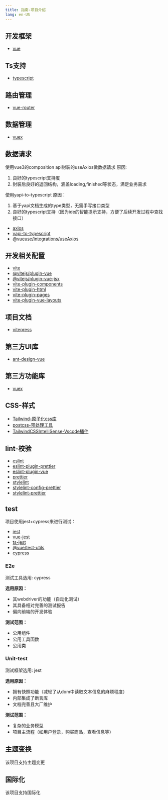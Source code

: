 ```yaml
---
title: 指南-项目介绍
lang: en-US
---
```



## 开发框架

* [vue](https://v3.vuejs.org/guide/introduction.html#what-is-vue-js)

## Ts支持

* [typescript](https://v3.vuejs.org/guide/introduction.html#what-is-vue-js)

## 路由管理

* [vue-router](https://v3.vuejs.org/guide/introduction.html#what-is-vue-js)

## 数据管理

* [vuex](https://v3.vuejs.org/guide/introduction.html#what-is-vue-js)

## 数据请求

使用vue3的composition api封装的useAxios做数据请求
原因:
1. 良好的typescript支持度
2. 封装后良好的返回结构，涵盖loading,finished等状态，满足业务需求

使用yapi-to-typescript
原因：
1. 基于yapi文档生成的type类型，无需手写接口类型
2. 良好的typescript支持（因为ide的智能提示支持，方便了后续开发过程中查找接口）

* [axios](https://v3.vuejs.org/guide/introduction.html#what-is-vue-js)
* [yapi-to-typescript](https://v3.vuejs.org/guide/introduction.html#what-is-vue-js)
* [@vueuse/integrations/useAxios](https://v3.vuejs.org/guide/introduction.html#what-is-vue-js)

## 开发相关配置

* [vite](https://v3.vuejs.org/guide/introduction.html#what-is-vue-js)
* [@vitejs/plugin-vue](https://v3.vuejs.org/guide/introduction.html#what-is-vue-js)
* [@vitejs/plugin-vue-jsx](https://v3.vuejs.org/guide/introduction.html#what-is-vue-js)
* [vite-plugin-components](https://v3.vuejs.org/guide/introduction.html#what-is-vue-js)
* [vite-plugin-html](https://v3.vuejs.org/guide/introduction.html#what-is-vue-js)
* [vite-plugin-pages](https://v3.vuejs.org/guide/introduction.html#what-is-vue-js)
* [vite-plugin-vue-layouts](https://v3.vuejs.org/guide/introduction.html#what-is-vue-js)

## 项目文档

* [vitepress](https://v3.vuejs.org/guide/introduction.html#what-is-vue-js)

## 第三方UI库

* [ant-design-vue](https://v3.vuejs.org/guide/introduction.html#what-is-vue-js)

## 第三方功能库

* [vuex](https://v3.vuejs.org/guide/introduction.html#what-is-vue-js)


## CSS-样式

* [Tailwind-原子化css库](https://www.tailwindcss.cn/docs)
* [postcss-预处理工具](https://www.postcss.com.cn/)
* [TailwindCSSIntelliSense-Vscode插件](https://www.tailwindcss.cn/docs/intellisense)

## lint-校验

* [eslint](https://less.bootcss.com/)
* [eslint-plugin-prettier](https://less.bootcss.com/)
* [eslint-plugin-vue](https://less.bootcss.com/)
* [prettier](https://less.bootcss.com/)
* [stylelint](https://less.bootcss.com/)
* [stylelint-config-prettier](https://less.bootcss.com/)
* [stylelint-prettier](https://less.bootcss.com/)


## test

项目使用jest+cypress来进行测试：

* [jest](https://less.bootcss.com/)
* [vue-jest](https://www.tailwindcss.cn/docs)
* [ts-jest](https://www.postcss.com.cn/)
* [@vue/test-utils](https://less.bootcss.com/)
* [cypress](https://docs.cypress.io/)

### E2e
测试工具选用: cypress

**选用原因：**

* 其webdriver的功能（自动化测试）
* 其具备相对完善的测试报告
* 偏向前端的开发体验

**测试范围：**
* 公用组件
* 公用工具函数
* 公用类

### Unit-test
测试框架选用: jest

**选用原因：**
* 拥有快照功能（减轻了从dom中读取文本信息的麻烦程度）
* 内部集成了断言库
* 文档完善且大厂维护

**测试范围：**
* 复杂的业务模型
* 项目主流程（如用户登录，购买商品，查看信息等）


## 主题变换
该项目支持主题变更


## 国际化
该项目支持国际化

